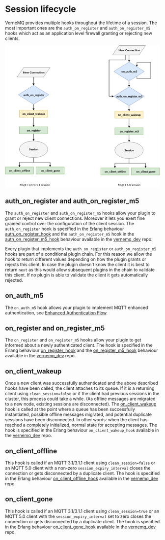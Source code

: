# Session lifecycle

VerneMQ provides multiple hooks throughout the lifetime of a session. The most important ones are the `auth_on_register` and `auth_on_register_m5` hooks which act as an application level firewall granting or rejecting new clients.

![](../.gitbook/assets/session-lifecycle.png)

## auth\_on\_register and auth\_on\_register\_m5

The `auth_on_register` and `auth_on_register_m5` hooks allow your plugin to grant or reject new client connections. Moreover it lets you exert fine grained control over the configuration of the client session. The `auth_on_register` hook is specified in the Erlang behaviour [auth\_on\_register\_hook](https://github.com/vernemq/vernemq_dev/blob/master/src/auth_on_register_hook.erl) and the `auth_on_register_m5` hook in the [auth\_on\_register\_m5\_hook](https://github.com/vernemq/vernemq_dev/blob/master/src/auth_on_register_m5_hook.erl) behaviour available in the [vernemq\_dev](https://github.com/vernemq/vernemq_dev) repo.

Every plugin that implements the `auth_on_register` or `auth_on_register_m5` hooks are part of a conditional plugin chain. For this reason we allow the hook to return different values depending on how the plugin grants or rejects this client. In case the plugin doesn't know the client it is best to return `next` as this would allow subsequent plugins in the chain to validate this client. If no plugin is able to validate the client it gets automatically rejected.

## on\_auth\_m5

The `on_auth_m5` hook allows your plugin to implement MQTT enhanced authentication, see [Enhanced Authentication Flow](enhancedauthflow.md).

## on\_register and on\_register\_m5

The `on_register` and `on_register_m5` hooks allow your plugin to get informed about a newly authenticated client. The hook is specified in the Erlang behaviour [on\_register\_hook](https://github.com/vernemq/vernemq_dev/blob/master/src/on_register_hook.erl) and the [on\_register\_m5\_hook](https://github.com/vernemq/vernemq_dev/blob/master/src/on_register_m5_hook.erl) behaviour available in the [vernemq\_dev](https://github.com/vernemq/vernemq_dev) repo.

## on\_client\_wakeup

Once a new client was successfully authenticated and the above described hooks have been called, the client attaches to its queue. If it is a returning client using `clean_session=false` or if the client had previous sessions in the cluster, this process could take a while. \(As offline messages are migrated to a new node, existing sessions are disconnected\). The [on\_client\_wakeup](https://github.com/vernemq/vernemq_dev/blob/master/src/on_client_wakeup_hook.erl) hook is called at the point where a queue has been successfully instantiated, possible offline messages migrated, and potential duplicate sessions have been disconnected. In other words: when the client has reached a completely initialized, normal state for accepting messages. The hook is specified in the Erlang behaviour `on_client_wakeup_hook` available in the [vernemq\_dev](https://github.com/vernemq/vernemq_dev) repo.

## on\_client\_offline

This hook is called if an MQTT 3.1/3.1.1 client using `clean_session=false` or an MQTT 5.0 client with a non-zero `session_expiry_interval` closes the connection or gets disconnected by a duplicate client. The hook is specified in the Erlang behaviour [on\_client\_offline\_hook](https://github.com/vernemq/vernemq_dev/blob/master/src/on_client_offline_hook.erl) available in the [vernemq\_dev](https://github.com/vernemq/vernemq_dev) repo.

## on\_client\_gone

This hook is called if an MQTT 3.1/3.1.1 client using `clean_session=true` or an MQTT 5.0 client with the `session_expiry_interval` set to zero closes the connection or gets disconnected by a duplicate client. The hook is specified in the Erlang behaviour [on\_client\_gone\_hook](https://github.com/vernemq/vernemq_dev/blob/master/src/on_client_gone_hook.erl) available in the [vernemq\_dev](https://github.com/vernemq/vernemq_dev) repo.

